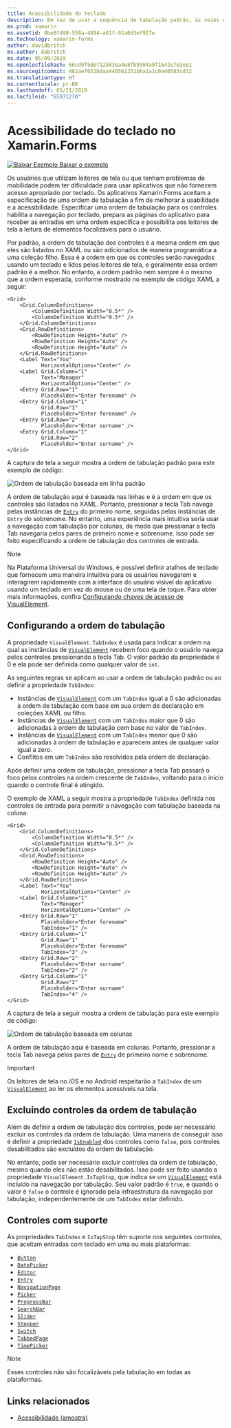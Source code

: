 ```yaml
---
title: Acessibilidade do teclado
description: Em vez de usar a sequência de tabulação padrão, às vezes é necessário ajustar a acessibilidade da interface do usuário especificando a sequência de tabulação com uma combinação das propriedades TabIndex e IsTapStop.
ms.prod: xamarin
ms.assetid: 8be8f498-558a-4894-a01f-91a0d3ef927e
ms.technology: xamarin-forms
author: davidbritch
ms.author: dabritch
ms.date: 05/09/2019
ms.openlocfilehash: 66cd9f9de712583ea4e8fb9304a9f1642e7e3ee1
ms.sourcegitcommit: 482aef652bdaa440561252b6a1a1c0a40583cd32
ms.translationtype: HT
ms.contentlocale: pt-BR
ms.lasthandoff: 05/21/2019
ms.locfileid: "65971270"
---
```

# <a name="keyboard-accessibility-in-xamarinforms"></a>Acessibilidade do teclado no Xamarin.Forms

[![Baixar Exemplo](~/media/shared/download.png) Baixar o exemplo](https://developer.xamarin.com/samples/xamarin-forms/UserInterface/Accessibility/)

Os usuários que utilizam leitores de tela ou que tenham problemas de mobilidade podem ter dificuldade para usar aplicativos que não fornecem acesso apropriado por teclado. Os aplicativos Xamarin.Forms aceitam a especificação de uma ordem de tabulação a fim de melhorar a usabilidade e a acessibilidade. Especificar uma ordem de tabulação para os controles habilita a navegação por teclado, prepara as páginas do aplicativo para receber as entradas em uma ordem específica e possibilita aos leitores de tela a leitura de elementos focalizáveis para o usuário.

Por padrão, a ordem de tabulação dos controles é a mesma ordem em que eles são listados no XAML ou são adicionados de maneira programática a uma coleção filho. Essa é a ordem em que os controles serão navegados usando um teclado e lidos pelos leitores de tela, e geralmente essa ordem padrão é a melhor. No entanto, a ordem padrão nem sempre é o mesmo que a ordem esperada, conforme mostrado no exemplo de código XAML a seguir:

```xaml
<Grid>
    <Grid.ColumnDefinitions>
        <ColumnDefinition Width="0.5*" />
        <ColumnDefinition Width="0.5*" />
    </Grid.ColumnDefinitions>
    <Grid.RowDefinitions>
        <RowDefinition Height="Auto" />
        <RowDefinition Height="Auto" />
        <RowDefinition Height="Auto" />
    </Grid.RowDefinitions>
    <Label Text="You"
           HorizontalOptions="Center" />
    <Label Grid.Column="1"
           Text="Manager"
           HorizontalOptions="Center" />
    <Entry Grid.Row="1"
           Placeholder="Enter forename" />
    <Entry Grid.Column="1"
           Grid.Row="1"
           Placeholder="Enter forename" />
    <Entry Grid.Row="2"
           Placeholder="Enter surname" />
    <Entry Grid.Column="1"
           Grid.Row="2"
           Placeholder="Enter surname" />
</Grid>
```

A captura de tela a seguir mostra a ordem de tabulação padrão para este exemplo de código:

![](keyboard-images/default-tab-order.png "Ordem de tabulação baseada em linha padrão")

A ordem de tabulação aqui é baseada nas linhas e é a ordem em que os controles são listados no XAML. Portanto, pressionar a tecla Tab navega pelas instâncias de [`Entry`](xref:Xamarin.Forms.Entry) do primeiro nome, seguidas pelas instâncias de `Entry` do sobrenome. No entanto, uma experiência mais intuitiva seria usar a navegação com tabulação por colunas, de modo que pressionar a tecla Tab navegaria pelos pares de primeiro nome e sobrenome. Isso pode ser feito especificando a ordem de tabulação dos controles de entrada.

> [!NOTE]
> Na Plataforma Universal do Windows, é possível definir atalhos de teclado que fornecem uma maneira intuitiva para os usuários navegarem e interagirem rapidamente com a interface do usuário visível do aplicativo usando um teclado em vez do mouse ou de uma tela de toque. Para obter mais informações, confira [Configurando chaves de acesso de VisualElement](~/xamarin-forms/platform/windows/visualelement-access-keys.md).

## <a name="setting-the-tab-order"></a>Configurando a ordem de tabulação

A propriedade `VisualElement.TabIndex` é usada para indicar a ordem na qual as instâncias de [`VisualElement`](xref:Xamarin.Forms.VisualElement) recebem foco quando o usuário navega pelos controles pressionando a tecla Tab. O valor padrão da propriedade é 0 e ela pode ser definida como qualquer valor de `int`.

As seguintes regras se aplicam ao usar a ordem de tabulação padrão ou ao definir a propriedade `TabIndex`:

 - Instâncias de [`VisualElement`](xref:Xamarin.Forms.VisualElement) com um `TabIndex` igual a 0 são adicionadas à ordem de tabulação com base em sua ordem de declaração em coleções XAML ou filho.
 - Instâncias de [`VisualElement`](xref:Xamarin.Forms.VisualElement) com um `TabIndex` maior que 0 são adicionadas à ordem de tabulação com base no valor de `TabIndex`.
 - Instâncias de [`VisualElement`](xref:Xamarin.Forms.VisualElement) com um `TabIndex` menor que 0 são adicionadas à ordem de tabulação e aparecem antes de qualquer valor igual a zero.
 - Conflitos em um `TabIndex` são resolvidos pela ordem de declaração.

Após definir uma ordem de tabulação, pressionar a tecla Tab passará o foco pelos controles na ordem crescente de `TabIndex`, voltando para o início quando o controle final é atingido.

O exemplo de XAML a seguir mostra a propriedade `TabIndex` definida nos controles de entrada para permitir a navegação com tabulação baseada na coluna:

```xaml
<Grid>
    <Grid.ColumnDefinitions>
        <ColumnDefinition Width="0.5*" />
        <ColumnDefinition Width="0.5*" />
    </Grid.ColumnDefinitions>
    <Grid.RowDefinitions>
        <RowDefinition Height="Auto" />
        <RowDefinition Height="Auto" />
        <RowDefinition Height="Auto" />
    </Grid.RowDefinitions>
    <Label Text="You"
           HorizontalOptions="Center" />
    <Label Grid.Column="1"
           Text="Manager"
           HorizontalOptions="Center" />
    <Entry Grid.Row="1"
           Placeholder="Enter forename"
           TabIndex="1" />
    <Entry Grid.Column="1"
           Grid.Row="1"
           Placeholder="Enter forename"
           TabIndex="3" />
    <Entry Grid.Row="2"
           Placeholder="Enter surname"
           TabIndex="2" />
    <Entry Grid.Column="1"
           Grid.Row="2"
           Placeholder="Enter surname"
           TabIndex="4" />
</Grid>
```

A captura de tela a seguir mostra a ordem de tabulação para este exemplo de código:

![](keyboard-images/correct-tab-order.png "Ordem de tabulação baseada em colunas")

A ordem de tabulação aqui é baseada em colunas. Portanto, pressionar a tecla Tab navega pelos pares de [`Entry`](xref:Xamarin.Forms.Entry) de primeiro nome e sobrenome.

> [!IMPORTANT]
> Os leitores de tela no iOS e no Android respeitarão a `TabIndex` de um [`VisualElement`](xref:Xamarin.Forms.VisualElement) ao ler os elementos acessíveis na tela.

## <a name="excluding-controls-from-the-tab-order"></a>Excluindo controles da ordem de tabulação

Além de definir a ordem de tabulação dos controles, pode ser necessário excluir os controles da ordem de tabulação. Uma maneira de conseguir isso é definir a propriedade [`IsEnabled`](xref:Xamarin.Forms.VisualElement) dos controles como `false`, pois controles desabilitados são excluídos da ordem de tabulação.

No entanto, pode ser necessário excluir controles da ordem de tabulação, mesmo quando eles não estão desabilitados. Isso pode ser feito usando a propriedade `VisualElement.IsTapStop`, que indica se um [`VisualElement`](xref:Xamarin.Forms.VisualElement) está incluído na navegação por tabulação. Seu valor padrão é `true`, e quando o valor é `false` o controle é ignorado pela infraestrutura da navegação por tabulação, independentemente de um `TabIndex` estar definido.

## <a name="supported-controls"></a>Controles com suporte

As propriedades `TabIndex` e `IsTapStop` têm suporte nos seguintes controles, que aceitam entradas com teclado em uma ou mais plataformas:

- [`Button`](xref:Xamarin.Forms.Button)
- [`DatePicker`](xref:Xamarin.Forms.DatePicker)
- [`Editor`](xref:Xamarin.Forms.Editor)
- [`Entry`](xref:Xamarin.Forms.Entry)
- [`NavigationPage`](xref:Xamarin.Forms.NavigationPage)
- [`Picker`](xref:Xamarin.Forms.Picker)
- [`ProgressBar`](xref:Xamarin.Forms.ProgressBar)
- [`SearchBar`](xref:Xamarin.Forms.SearchBar)
- [`Slider`](xref:Xamarin.Forms.Slider)
- [`Stepper`](xref:Xamarin.Forms.Stepper)
- [`Switch`](xref:Xamarin.Forms.Switch)
- [`TabbedPage`](xref:Xamarin.Forms.TabbedPage)
- [`TimePicker`](xref:Xamarin.Forms.TimePicker)

> [!NOTE]
> Esses controles não são focalizáveis pela tabulação em todas as plataformas.

## <a name="related-links"></a>Links relacionados

- [Acessibilidade (amostra)](https://developer.xamarin.com/samples/xamarin-forms/UserInterface/Accessibility/)
